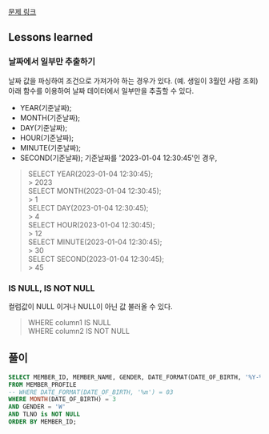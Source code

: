 [문제 링크](https://school.programmers.co.kr/learn/courses/30/lessons/131120)

## Lessons learned
### 날짜에서 일부만 추출하기
날짜 값을 파싱하여 조건으로 가져가야 하는 경우가 있다. (예. 생일이 3월인 사람 조회)
아래 함수를 이용하여 날짜 데이터에서 일부만을 추출할 수 있다.
- YEAR(기준날짜);
- MONTH(기준날짜);
- DAY(기준날짜);
- HOUR(기준날짜);
- MINUTE(기준날짜);
- SECOND(기준날짜);
기준날짜를 '2023-01-04 12:30:45'인 경우,
> SELECT YEAR(2023-01-04 12:30:45);  
> \> 2023  
> SELECT MONTH(2023-01-04 12:30:45);  
> \> 1  
> SELECT DAY(2023-01-04 12:30:45);  
> \> 4  
> SELECT HOUR(2023-01-04 12:30:45);  
> \> 12  
> SELECT MINUTE(2023-01-04 12:30:45);  
> \> 30  
> SELECT SECOND(2023-01-04 12:30:45);  
> \> 45  


### IS NULL, IS NOT NULL
컬럼값이 NULL 이거나 NULL이 아닌 값 불러올 수 있다.
> WHERE column1 IS NULL  
> WHERE column2 IS NOT NULL 


## 풀이
```sql
SELECT MEMBER_ID, MEMBER_NAME, GENDER, DATE_FORMAT(DATE_OF_BIRTH, '%Y-%m-%d') DATE_OF_BIRTH
FROM MEMBER_PROFILE
-- WHERE DATE_FORMAT(DATE_OF_BIRTH, '%m') = 03
WHERE MONTH(DATE_OF_BIRTH) = 3
AND GENDER = 'W'
AND TLNO is NOT NULL
ORDER BY MEMBER_ID;
```
